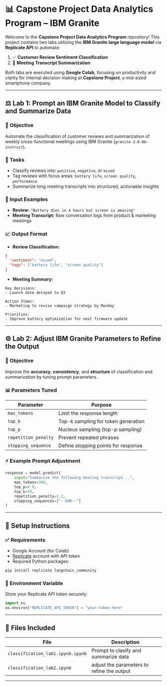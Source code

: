 # 📊 Capstone Project Data Analytics Program – IBM Granite

Welcome to the **Capstone Project Data Analytics Program** repository!
This project contains two labs utilizing the **IBM Granite large language model** via **Replicate API** to automate:

1. ✅ **Customer Review Sentiment Classification**
2. 🧠 **Meeting Transcript Summarization**

Both labs are executed using **Google Colab**, focusing on productivity and clarity for internal decision-making at **Capstone Project**, a mid-sized smartphone company.

---

## ⚖️ Lab 1: Prompt an IBM Granite Model to Classify and Summarize Data

### 🌟 Objective

Automate the classification of customer reviews and summarization of weekly cross-functional meetings using IBM Granite (`granite-3.0-8b-instruct`).

### 🧪 Tasks

* Classify reviews into: `positive`, `negative`, or `mixed`
* Tag reviews with focus areas: `battery life`, `screen quality`, `performance`
* Summarize long meeting transcripts into structured, actionable insights

### 📂 Input Examples

* **Review:** `"Battery dies in 4 hours but screen is amazing"`
* **Meeting Transcript:** Raw conversation logs from product & marketing meetings

### 📈 Output Format

* **Review Classification:**

```json
{
  "sentiment": "mixed",
  "tags": ["battery life", "screen quality"]
}
```

* **Meeting Summary:**

```
Key Decisions:
- Launch date delayed to Q3

Action Items:
- Marketing to revise campaign strategy by Monday

Priorities:
- Improve battery optimization for next firmware update
```

---

## ⚙️ Lab 2: Adjust IBM Granite Parameters to Refine the Output

### 🌟 Objective

Improve the **accuracy**, **consistency**, and **structure** of classification and summarization by tuning prompt parameters.

### 📊 Parameters Tuned

| Parameter            | Purpose                             |
| -------------------- | ----------------------------------- |
| `max_tokens`         | Limit the response length           |
| `top_k`              | Top-k sampling for token generation |
| `top_p`              | Nucleus sampling (top-p sampling)   |
| `repetition_penalty` | Prevent repeated phrases            |
| `stopping_sequence`  | Define stopping points for response |

### ⚡ Example Prompt Adjustment

```python
response = model.predict(
    input="Summarize the following meeting transcript...",
    max_tokens=300,
    top_p=0.9,
    top_k=50,
    repetition_penalty=1.2,
    stopping_sequences=["--END--"]
)
```

---

## 🚀 Setup Instructions

### ✅ Requirements

* Google Account (for Colab)
* [Replicate](https://replicate.com/) account with API token
* Required Python packages:

```bash
pip install replicate langchain_community
```

### 🔑 Environment Variable

Store your Replicate API token securely:

```python
import os
os.environ["REPLICATE_API_TOKEN"] = "your-token-here"
```

---

## 📁 Files Included

| File                               | Description                            |
| ---------------------------------- | -------------------------------------- |
| `classification_lab1.ipynb.ipynb` | Prompt to clasify and summarize data    |
| `classification_lab2.ipynb`       | adjust the parameters to refine the output       |

---
